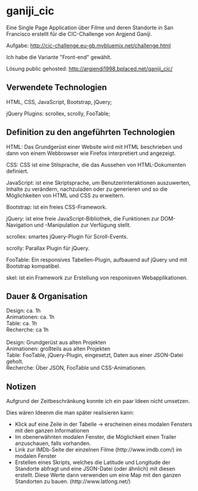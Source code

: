 # ganiji_cic
Eine Single Page Application über Filme und deren Standorte in San Francisco erstellt für die CIC-Challenge von Argjend Ganiji.

Aufgabe: http://cic-challenge.eu-gb.mybluemix.net/challenge.html

Ich habe die Variante "Front-end" gewählt.

Lösung public gehosted: http://argjendi1998.bplaced.net/ganiji_cic/

<h2>Verwendete Technologien</h2>
HTML, CSS, JavaScript, Bootstrap, jQuery;

jQuery Plugins: scrollex, scrolly, FooTable;

<h2>Definition zu den angeführten Technologien</h2>

HTML: Das Grundgerüst einer Website wird mit HTML beschrieben und dann von einem Webbrowser wie Firefox interpretiert und angezeigt.

CSS: CSS ist eine Stilsprache, die das Aussehen von HTML-Dokumenten definiert.

JavaScript: ist eine Skriptsprache, um Benutzerinteraktionen auszuwerten, Inhalte zu verändern, nachzuladen oder zu generieren und so die Möglichkeiten von HTML und CSS zu erweitern.

Bootstrap: ist ein freies CSS-Framework.

jQuery: ist eine freie JavaScript-Bibliothek, die Funktionen zur DOM-Navigation und -Manipulation zur Verfügung stellt.

scrollex: smartes jQuery-Plugin für Scroll-Events.

scrolly: Parallax Plugin für jQuery.

FooTable: Ein responsives Tabellen-Plugin, aufbauend auf jQuery und mit Bootstrap kompatibel. 

skel: ist ein Framework zur Erstellung von responisven Webapplikationen.

<h2>Dauer & Organisation</h2>
Design: ca. 1h<br>
Animationen: ca. 1h<br>
Table: ca. 1h<br>
Recherche: ca 1h<br><br>
Design: Grundgerüst aus alten Projekten<br>
Animationen: großteils aus alten Projekten<br>
Table: FooTable, jQuery-Plugin, eingesetzt, Daten aus einer JSON-Datei geholt.<br>
Recherche: Über JSON, FooTable und CSS-Animationen. <br>

<h2>Notizen</h2>
Aufgrund der Zeitbeschränkung konnte ich ein paar Ideen nicht umsetzen.

Dies wären Ideenm die man später realisieren kann:
<ul>
<li>Klick auf eine Zeile in der Tabelle -> erscheinen eines modalen Fensters mit den ganzen Informationen</li>
<li>Im obenerwähnten modalen Fenster, die Möglichkeit einen Trailer anzuschauen, falls vorhanden.</li>
<li>Link zur IMDb-Seite der einzelnen Filme (http://www.imdb.com/) im modalen Fenster</li>
<li>Erstellen eines Skripts, welches die Latitude und Longitude der Standorte abfragt und eine JSON-Datei (oder ähnlich) mit diesen erstellt. Diese Werte dann verwenden um eine Map mit den ganzen Standorten zu bauen. (http://www.latlong.net/)</li>
</ul>
